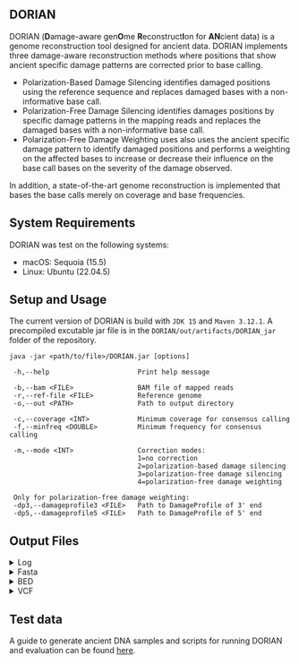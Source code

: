 ## DORIAN
DORIAN (**D**amage-aware gen**O**me **R**econstruct**I**on for **AN**cient data) is a genome reconstruction tool designed for ancient data. DORIAN implements  three damage-aware reconstruction methods where positions that show ancient specific damage patterns are corrected prior to base calling. 

* Polarization-Based Damage Silencing identifies damaged positions using the reference sequence and replaces damaged bases with a non-informative base call.
* Polarization-Free Damage Silencing identifies damages positions by specific damage patterns in the mapping reads and replaces the damaged bases with a non-informative base call.
* Polarization-Free Damage Weighting uses also uses the ancient specific damage pattern to identify damaged positions and performs a weighting on the affected bases to increase or decrease their influence on the base call bases on the severity of the damage observed.

In addition, a state-of-the-art genome reconstruction is implemented that bases the base calls merely on coverage and base frequencies. 

## System Requirements  
DORIAN was test on the following systems:
* macOS: Sequoia (15.5)
* Linux: Ubuntu (22.04.5)

## Setup and Usage
The current version of DORIAN is build with ```JDK 15``` and ```Maven 3.12.1```. A precompiled excutable jar file is in the ```DORIAN/out/artifacts/DORIAN_jar``` folder of the repository.

`````
java -jar <path/to/file>/DORIAN.jar [options]

 -h,--help                      Print help message

 -b,--bam <FILE>                BAM file of mapped reads
 -r,--ref-file <FILE>           Reference genome
 -o,--out <PATH>                Path to output directory

 -c,--coverage <INT>            Minimum coverage for consensus calling
 -f,--minfreq <DOUBLE>          Minimum frequency for consensus calling

 -m,--mode <INT>                Correction modes:
                                1=no correction
                                2=polarization-based damage silencing
                                3=polarization-free damage silencing
                                4=polarization-free damage weighting

 Only for polarization-free damage weighting:                               
 -dp3,--damageprofile3 <FILE>   Path to DamageProfile of 3' end
 -dp5,--damageprofile5 <FILE>   Path to DamageProfile of 5' end
`````

## Output Files
<details>
<summary>Log</summary>
The log file contains a listing of the specified cli parameters for the given run. In addition, it lists all positions that were considered for correction (in <code>no correction</code> mode, all positions are listed) and some general information on the position.

* <code>CHROM</code>: The name of the reference sequence
* <code>POS</code>: The position in the reference sequence
* <code>REF</code>: The reference base at <code>POS</code>
* <code>COV</code>: The read coverage observed at <code>POS</code> prior correction
* <code>ALLELE_COUNTS_PRIOR</code>: Counts of observed bases prior correction
* <code>ALLELE_COUNTS_CORRECTED</code>: Counts of corrected bases (excluding N's)
* <code>BASE_CALL</code>: Final base call for the position as included in the Fasta
* <code>BASE_FREQ</code>: Frequency with which the <code>BASE_CALL</code> was made (always <code>-1.0</code> for N's, as a N is only called if the coverage or frequency for another base call is too low)
</details>


<details>
<summary>Fasta</summary>
Reconstructed sequence of the input sample. As header, the sample name as specified in the BAM file name and the chosen correction mode are used
</details>


<details>
<summary>BED</summary>

> Only for runs with correction enabled.

File that can be loaded to IGV ([Interactive Genome Viewer](https://igv.org)) together with the BAM and reference file to closer inspect the corrected positions. This highlights the positions on which a correction was performed as well as the two previous and following positions.

</details>


<details>
<summary>VCF</summary>
File similar to VCF files generated in GATK's UnifiedGenotyper or HalotypeCaller. 

In Polarization-Free Damage Weighting, weights that are not a whole number are rounded to the next integer in the AD tag of the VCF file.
</details>

## Test data
A guide to generate ancient DNA samples and scripts for running DORIAN and evaluation can be found [here](https://github.com/meret-haeusler/Supplementary_DORIAN_evaluation).
